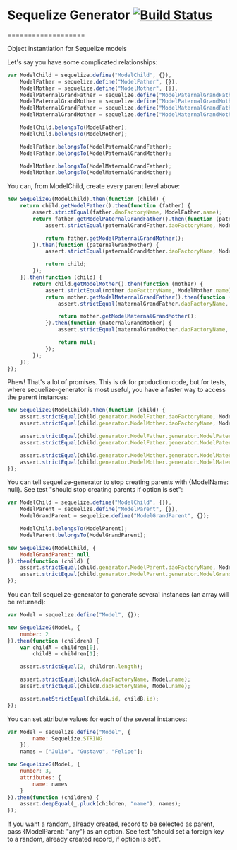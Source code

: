 # Sequelize Generator [![Build Status](https://travis-ci.org/inerte/sequelize-generator.png)](https://travis-ci.org/inerte/sequelize-generator)
===================

Object instantiation for Sequelize models

Let's say you have some complicated relationships:

```js
var ModelChild = sequelize.define("ModelChild", {}),
    ModelFather = sequelize.define("ModelFather", {}),
    ModelMother = sequelize.define("ModelMother", {}),
    ModelPaternalGrandFather = sequelize.define("ModelPaternalGrandFather", {}),
    ModelPaternalGrandMother = sequelize.define("ModelPaternalGrandMother", {}),
    ModelMaternalGrandFather = sequelize.define("ModelMaternalGrandFather", {}),
    ModelMaternalGrandMother = sequelize.define("ModelMaternalGrandMother", {});

    ModelChild.belongsTo(ModelFather);
    ModelChild.belongsTo(ModelMother);

    ModelFather.belongsTo(ModelPaternalGrandFather);
    ModelFather.belongsTo(ModelPaternalGrandMother);

    ModelMother.belongsTo(ModelMaternalGrandFather);
    ModelMother.belongsTo(ModelMaternalGrandMother);
```

You can, from ModelChild, create every parent level above:

```js
new SequelizeG(ModelChild).then(function (child) {
    return child.getModelFather().then(function (father) {
        assert.strictEqual(father.daoFactoryName, ModelFather.name);
        return father.getModelPaternalGrandFather().then(function (paternalGrandFather) {
            assert.strictEqual(paternalGrandFather.daoFactoryName, ModelPaternalGrandFather.name);

            return father.getModelPaternalGrandMother();
        }).then(function (paternalGrandMother) {
            assert.strictEqual(paternalGrandMother.daoFactoryName, ModelPaternalGrandMother.name);

            return child;
        });
    }).then(function (child) {
        return child.getModelMother().then(function (mother) {
            assert.strictEqual(mother.daoFactoryName, ModelMother.name);
            return mother.getModelMaternalGrandFather().then(function (maternalGrandFather) {
                assert.strictEqual(maternalGrandFather.daoFactoryName, ModelMaternalGrandFather.name);

                return mother.getModelMaternalGrandMother();
            }).then(function (maternalGrandMother) {
                assert.strictEqual(maternalGrandMother.daoFactoryName, ModelMaternalGrandMother.name);

                return null;
            });
        });
    });
});
```

Phew! That's a lot of promises. This is ok for production code, but for tests, where sequelize-generator is most useful, you have a faster way to access the parent instances:

```js
new SequelizeG(ModelChild).then(function (child) {
    assert.strictEqual(child.generator.ModelFather.daoFactoryName, ModelFather.name);
    assert.strictEqual(child.generator.ModelMother.daoFactoryName, ModelMother.name);

    assert.strictEqual(child.generator.ModelFather.generator.ModelPaternalGrandFather.daoFactoryName, ModelPaternalGrandFather.name);
    assert.strictEqual(child.generator.ModelFather.generator.ModelPaternalGrandMother.daoFactoryName, ModelPaternalGrandMother.name);

    assert.strictEqual(child.generator.ModelMother.generator.ModelMaternalGrandFather.daoFactoryName, ModelMaternalGrandFather.name);
    assert.strictEqual(child.generator.ModelMother.generator.ModelMaternalGrandMother.daoFactoryName, ModelMaternalGrandMother.name);
});
```

You can tell sequelize-generator to stop creating parents with {ModelName: null}. See test "should stop creating parents if option is set":

```js
var ModelChild = sequelize.define("ModelChild", {}),
    ModelParent = sequelize.define("ModelParent", {}),
    ModelGrandParent = sequelize.define("ModelGrandParent", {});

    ModelChild.belongsTo(ModelParent);
    ModelParent.belongsTo(ModelGrandParent);

new SequelizeG(ModelChild, {
    ModelGrandParent: null
}).then(function (child) {
    assert.strictEqual(child.generator.ModelParent.daoFactoryName, ModelParent.name);
    assert.strictEqual(child.generator.ModelParent.generator.ModelGrandParent, undefined);
});
```

You can tell sequelize-generator to generate several instances (an array will be returned):

```js
var Model = sequelize.define("Model", {});

new SequelizeG(Model, {
    number: 2
}).then(function (children) {
    var childA = children[0],
        childB = children[1];

    assert.strictEqual(2, children.length);

    assert.strictEqual(childA.daoFactoryName, Model.name);
    assert.strictEqual(childB.daoFactoryName, Model.name);

    assert.notStrictEqual(childA.id, childB.id);
});
```

You can set attribute values for each of the several instances:

```js
var Model = sequelize.define("Model", {
        name: Sequelize.STRING
    }),
    names = ["Julio", "Gustavo", "Felipe"];

new SequelizeG(Model, {
    number: 3,
    attributes: {
        name: names
    }
}).then(function (children) {
    assert.deepEqual(_.pluck(children, "name"), names);
});
```

If you want a random, already created, record to be selected as parent, pass {ModelParent: "any"} as an option. See test "should set a foreign key to a random, already created record, if option is set".
